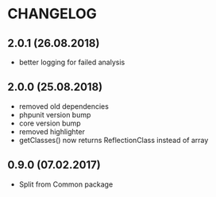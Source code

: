 CHANGELOG
======================

2.0.1 (26.08.2018)
-----
- better logging for failed analysis

2.0.0 (25.08.2018)
-----
- removed old dependencies
- phpunit version bump
- core version bump
- removed highlighter
- getClasses() now returns ReflectionClass instead of array

0.9.0 (07.02.2017)
-----
* Split from Common package 
